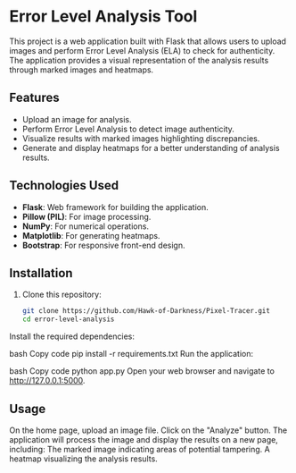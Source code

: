 # Error Level Analysis Tool

This project is a web application built with Flask that allows users to upload images and perform Error Level Analysis (ELA) to check for authenticity. The application provides a visual representation of the analysis results through marked images and heatmaps.

## Features

- Upload an image for analysis.
- Perform Error Level Analysis to detect image authenticity.
- Visualize results with marked images highlighting discrepancies.
- Generate and display heatmaps for a better understanding of analysis results.

## Technologies Used

- **Flask**: Web framework for building the application.
- **Pillow (PIL)**: For image processing.
- **NumPy**: For numerical operations.
- **Matplotlib**: For generating heatmaps.
- **Bootstrap**: For responsive front-end design.

## Installation

1. Clone this repository:
   ```bash
   git clone https://github.com/Hawk-of-Darkness/Pixel-Tracer.git
   cd error-level-analysis
Install the required dependencies:

bash
Copy code
pip install -r requirements.txt
Run the application:

bash
Copy code
python app.py
Open your web browser and navigate to http://127.0.0.1:5000.

## Usage
On the home page, upload an image file.
Click on the "Analyze" button.
The application will process the image and display the results on a new page, including:
The marked image indicating areas of potential tampering.
A heatmap visualizing the analysis results.
